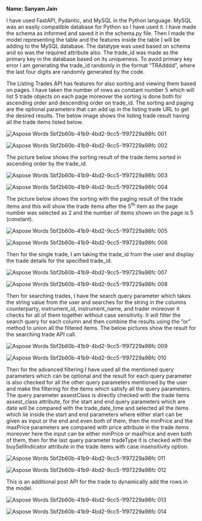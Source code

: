 **Name: Sanyam Jain**

I have used FastAPI, Pydantic, and MySQL in the Python language. MySQL was an easily compatible database for Python so I have used it. I have made the schema as informed and saved it in the schema.py file. Then I made the model representing the table and the features inside the table I will be adding to the MySQL database. The datatype was used based on schema and so was the required attribute also. The trade\_id was made as the primary key in the database based on its uniqueness. To avoid primary key error I am generating the trade\_id randomly in the format “TRAdddd”, where the last four digits are randomly generated by the code.

The Listing Trades API has features for also sorting and viewing them based on pages. I have taken the number of rows as constant number 5 which will list 5 trade objects on each page moreover the sorting is done both for ascending order and descending order on trade\_id. The sorting and paging are the optional parameters that can add up in the listing trade URL to get the desired results. The below image shows the listing trade result having all the trade items listed below.

![Aspose Words 5bf2b60b-41b9-4bd2-9cc5-1f97229a98fc 001](https://github.com/Sanyam-jain30/DataBaseManagement_using_FastAPI_Pydantic_MySQL/assets/78720027/cf607a30-7004-4b46-ba08-aa7b7326a761)

![Aspose Words 5bf2b60b-41b9-4bd2-9cc5-1f97229a98fc 002](https://github.com/Sanyam-jain30/DataBaseManagement_using_FastAPI_Pydantic_MySQL/assets/78720027/cc3c7a1b-08dc-4073-8ddf-4f499470e114)

The picture below shows the sorting result of the trade items sorted in ascending order by the trade\_id.

![Aspose Words 5bf2b60b-41b9-4bd2-9cc5-1f97229a98fc 003](https://github.com/Sanyam-jain30/DataBaseManagement_using_FastAPI_Pydantic_MySQL/assets/78720027/d53d616a-b5fa-4d98-9e5d-bfb771552e07)

![Aspose Words 5bf2b60b-41b9-4bd2-9cc5-1f97229a98fc 004](https://github.com/Sanyam-jain30/DataBaseManagement_using_FastAPI_Pydantic_MySQL/assets/78720027/16b47d2c-fad7-4b75-9bee-4db0992cb594)

The picture below shows the sorting with the paging result of the trade items and this will show the trade items after the 5<sup>th</sup> item as the page number was selected as 2 and the number of items shown on the page is 5 (constant).

![Aspose Words 5bf2b60b-41b9-4bd2-9cc5-1f97229a98fc 005](https://github.com/Sanyam-jain30/DataBaseManagement_using_FastAPI_Pydantic_MySQL/assets/78720027/0585b577-385a-469d-a665-19124ece2de7)

![Aspose Words 5bf2b60b-41b9-4bd2-9cc5-1f97229a98fc 006](https://github.com/Sanyam-jain30/DataBaseManagement_using_FastAPI_Pydantic_MySQL/assets/78720027/5181de58-00ca-41c7-b3ea-2363ab36375a)

Then for the single trade, I am taking the trade\_id from the user and display the trade details for the specified trade\_id.

![Aspose Words 5bf2b60b-41b9-4bd2-9cc5-1f97229a98fc 007](https://github.com/Sanyam-jain30/DataBaseManagement_using_FastAPI_Pydantic_MySQL/assets/78720027/36a35f23-6f0f-4fbf-8e60-a70d25a613ed)

![Aspose Words 5bf2b60b-41b9-4bd2-9cc5-1f97229a98fc 008](https://github.com/Sanyam-jain30/DataBaseManagement_using_FastAPI_Pydantic_MySQL/assets/78720027/fa79b92a-fb23-4059-88ef-82ab79b38e47)

Then for searching trades, I have the search query parameter which takes the string value from the user and searches for the string in the columns counterparty, instrument\_id, instrument\_name, and trader moreover it checks for all of them together without case sensitivity. It will filter the search query for each column and then combine the results using the “or” method to union all the filtered items. The below pictures show the result for the searching trade API call.

![Aspose Words 5bf2b60b-41b9-4bd2-9cc5-1f97229a98fc 009](https://github.com/Sanyam-jain30/DataBaseManagement_using_FastAPI_Pydantic_MySQL/assets/78720027/0c5620b9-bf10-4662-be55-3f4bde18ad64)

![Aspose Words 5bf2b60b-41b9-4bd2-9cc5-1f97229a98fc 010](https://github.com/Sanyam-jain30/DataBaseManagement_using_FastAPI_Pydantic_MySQL/assets/78720027/982e7feb-6f7f-492b-8e62-ae21c4014448)

Then for the advanced filtering I have used all the mentioned query parameters which can be optional and the result for each query parameter is also checked for all the other query parameters mentioned by the user and make the filtering for the items which satisfy all the query parameters. The query parameter assestClass is directly checked with the trade items assest\_class attribute, for the start and end query parameters which are date will be compared with the trade\_date\_time and selected all the items which lie inside the start and end parameters where either start can be given as input or the end and even both of them, then the minPrice and the maxPrice parameters are compared with price attribute in the trade items moreover here the input can be either minPrice or maxPrice and even both of them, then for the last query parameter tradeType it is checked with the buySellIndicator attribute in the trade items with case insensitivity option.

![Aspose Words 5bf2b60b-41b9-4bd2-9cc5-1f97229a98fc 011](https://github.com/Sanyam-jain30/DataBaseManagement_using_FastAPI_Pydantic_MySQL/assets/78720027/80faef07-26f0-4730-b499-1bf5e40d6320)

![Aspose Words 5bf2b60b-41b9-4bd2-9cc5-1f97229a98fc 012](https://github.com/Sanyam-jain30/DataBaseManagement_using_FastAPI_Pydantic_MySQL/assets/78720027/5c3be021-292d-4586-94ec-4d253fb7aa83)

This is an additional post API for the trade to dynamically add the rows in the model.

![Aspose Words 5bf2b60b-41b9-4bd2-9cc5-1f97229a98fc 013](https://github.com/Sanyam-jain30/DataBaseManagement_using_FastAPI_Pydantic_MySQL/assets/78720027/fd6ea7f9-4f88-450c-8b3d-46099baba9b8)

![Aspose Words 5bf2b60b-41b9-4bd2-9cc5-1f97229a98fc 014](https://github.com/Sanyam-jain30/DataBaseManagement_using_FastAPI_Pydantic_MySQL/assets/78720027/9f231855-3de5-416a-8446-cf9f9da5bffb)
